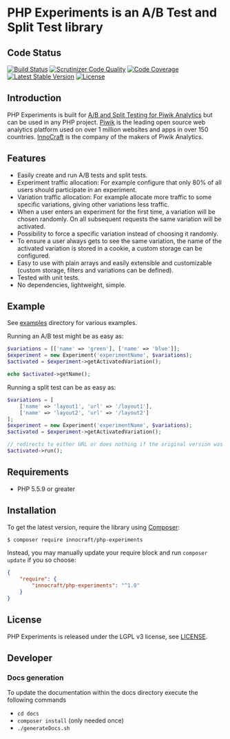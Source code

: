 PHP Experiments is an A/B Test and Split Test library
=========================

## Code Status

[![Build Status](https://travis-ci.org/innocraft/php-experiments.svg?branch=master)](https://travis-ci.org/innocraft/php-experiments)
[![Scrutinizer Code Quality](https://img.shields.io/scrutinizer/g/innocraft/php-experiments.svg)](https://scrutinizer-ci.com/g/innocraft/php-experiments?branch=master)
[![Code Coverage](https://scrutinizer-ci.com/g/innocraft/php-experiments/badges/coverage.png?b=master)](https://scrutinizer-ci.com/g/innocraft/php-experiments/?branch=master "Unit tests code coverage. Does not include coverage of integration tests, system tests or UI screenshot tests.")
[![Latest Stable Version](https://poser.pugx.org/piwik/device-detector/v/stable)](https://packagist.org/packages/piwik/device-detector)
[![License](https://poser.pugx.org/piwik/device-detector/license)](https://packagist.org/packages/piwik/device-detector)

## Introduction 

PHP Experiments is built for [A/B and Split Testing for Piwik Analytics](https://www.ab-tests.net) but can be used in any 
PHP project. [Piwik](https://piwik.org) is the leading open source web analytics platform used on over 1 million 
websites and apps in over 150 countries. [InnoCraft](https://www.innocraft.com) is the company of the makers of Piwik Analytics.

## Features

* Easily create and run A/B tests and split tests.
* Experiment traffic allocation: For example configure that only 80% of all users should participate in an experiment.
* Variation traffic allocation: For example allocate more traffic to some specific variations, giving other variations less traffic.
* When a user enters an experiment for the first time, a variation will be chosen randomly. On all subsequent requests the same variation will be activated.
* Possibility to force a specific variation instead of choosing it randomly.
* To ensure a user always gets to see the same variation, the name of the activated variation is stored in a cookie, a custom storage can be configured.
* Easy to use with plain arrays and easily extensible and customizable (custom storage, filters and variations can be defined).
* Tested with unit tests.
* No dependencies, lightweight, simple.

## Example

See [examples](examples) directory for various examples. 

Running an A/B test might be as easy as:

```php
$variations = [['name' => 'green'], ['name' => 'blue']];
$experiment = new Experiment('experimentName', $variations);
$activated = $experiment->getActivatedVariation();

echo $activated->getName();
```

Running a split test can be as easy as:

```php
$variations = [
    ['name' => 'layout1', 'url' => '/layout1'], 
    ['name' => 'layout2', 'url' => '/layout2']
];
$experiment = new Experiment('experimentName', $variations);
$activated = $experiment->getActivatedVariation();

// redirects to either URL or does nothing if the original version was activated
$activated->run();
```

## Requirements

* PHP 5.5.9 or greater

## Installation

To get the latest version, require the library using [Composer](https://getcomposer.org):

```bash
$ composer require innocraft/php-experiments
```

Instead, you may manually update your require block and run `composer update` if you so choose:

```json
{
    "require": {
        "innocraft/php-experiments": "^1.0"
    }
}
```

## License

PHP Experiments is released under the LGPL v3 license, see [LICENSE](LICENSE).

## Developer

### Docs generation

To update the documentation within the docs directory execute the following commands

* `cd docs`
* `composer install` (only needed once)
* `./generateDocs.sh`